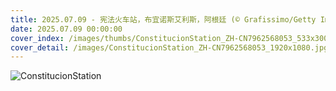 ```yaml
---
title: 2025.07.09 - 宪法火车站，布宜诺斯艾利斯，阿根廷 (© Grafissimo/Getty Images)
date: 2025.07.09 00:00:00
cover_index: /images/thumbs/ConstitucionStation_ZH-CN7962568053_533x300.jpg
cover_detail: /images/ConstitucionStation_ZH-CN7962568053_1920x1080.jpg
---
```


![ConstitucionStation](/images/ConstitucionStation_ZH-CN7962568053_1920x1080.jpg)
